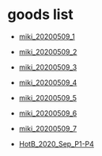 # goods list <br>
* [miki_20200509_1](./goods/miki_20200509_1.md) <br>
* [miki_20200509_2](./goods/miki_20200509_2.md) <br>
* [miki_20200509_3](./goods/miki_20200509_3.md) <br>
* [miki_20200509_4](./goods/miki_20200509_4.md) <br>
* [miki_20200509_5](./goods/miki_20200509_5.md) <br>
* [miki_20200509_6](./goods/miki_20200509_6.md) <br>
* [miki_20200509_7](./goods/miki_20200509_7.md) <br>
* [HotB_2020_Sep_P1-P4](./goods/HotB_2020_Sep_P1-P4.md) <br>
